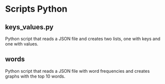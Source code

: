 # Scripts Python

## keys_values.py

Python script that reads a JSON file and creates two lists, one with keys and one with values.

## words
Python script that reads a JSON file with word frequencies and creates graphs with the top 10 words. 
